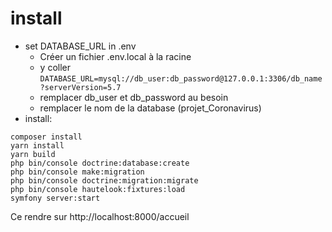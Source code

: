 # install
- set DATABASE_URL in .env
    - Créer un fichier .env.local à la racine
    - y coller `DATABASE_URL=mysql://db_user:db_password@127.0.0.1:3306/db_name?serverVersion=5.7`
    - remplacer db_user et db_password au besoin
    - remplacer le nom de la database (projet_Coronavirus)
- install:
```
composer install
yarn install
yarn build 
php bin/console doctrine:database:create
php bin/console make:migration
php bin/console doctrine:migration:migrate
php bin/console hautelook:fixtures:load
symfony server:start
```

Ce rendre sur http://localhost:8000/accueil
